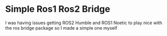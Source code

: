 # Simple Ros1 Ros2 Bridge
I was having issues getting ROS2 Humble and ROS1 Noetic to play nice with the ros bridge package so I made a simple one myself